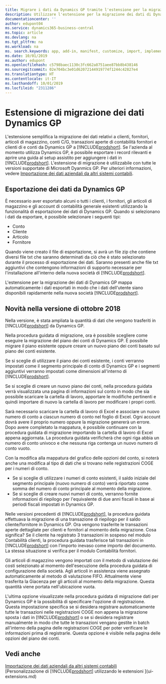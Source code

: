 ```yaml
---
title: Migrare i dati da Dynamics GP tramite l'estensione per la migrazione dei dati | Documenti Microsoft
description: Utilizzare l'estensione per la migrazione dei dati di Dynamics GP per migrare i dati relativi a clienti, fornitori, articoli di magazzino, conti C/G, transazioni aperte di contabilità fornitori e clienti di e conti da Dynamics GP a Business Central.
documentationcenter: ''
author: edupont04
ms.service: dynamics365-business-central
ms.topic: article
ms.devlang: na
ms.tgt_pltfrm: na
ms.workload: na
ms. search.keywords: app, add-in, manifest, customize, import, implement
ms.date: 10/01/2019
ms.author: edupont
ms.openlocfilehash: c5798baec1130c3fc662a8751aee87bb8b438146
ms.sourcegitcommit: 02e704bc3e01d62072144919774f1244c42827e4
ms.translationtype: HT
ms.contentlocale: it-IT
ms.lasthandoff: 10/01/2019
ms.locfileid: "2311286"
---
```

# <a name="the-dynamics-gp-data-migration-extension"></a>Estensione di migrazione dei dati Dynamics GP 
L'estensione semplifica la migrazione dei dati relativi a clienti, fornitori, articoli di magazzino, conti C/G, transazioni aperte di contabilità fornitori e clienti di e conti da Dynamics GP a [!INCLUDE[prodshort](includes/prodshort.md)]. Se l'azienda al momento utilizza Dynamics GP, è possibile esportare i record rilevanti e aprire una guida al setup assistito per aggiungere i dati in [!INCLUDE[prodshort](includes/prodshort.md)]. L'estensione di migrazione è utilizzabile con tutte le versioni supportate di Microsoft Dyanmics GP. Per ulteriori informazioni, vedere [Importazione dei dati aziendali da altri sistemi contabili](across-import-data-configuration-packages.md).

## <a name="exporting-data-from-dynamics-gp"></a>Esportazione dei dati da Dynamics GP
È necessario aver esportato alcuni o tutti i clienti, i fornitori, gli articoli di magazzino e gli account di contabilità generale esistenti utilizzando la funzionalità di esportazione dei dati di Dynamics GP. Quando si selezionano i dati da esportare, è possibile selezionare i seguenti tipi:

* Conto  
* Cliente  
* Articolo  
* Fornitore  

Quando viene creato il file di esportazione, si avrà un file zip che contiene diversi file txt che saranno determinati da ciò che è stato selezionato durante il processo di esportazione dei dati.  Saranno presenti anche file txt aggiuntivi che contengono informazioni di supporto necessarie per l'installazione all'interno della nuova società di [!INCLUDE[prodshort](includes/prodshort.md)].

L'estensione per la migrazione dei dati di Dynamics GP mappa automaticamente i dati esportati in modo che i dati dell'utente siano disponibili rapidamente nella nuova società [!INCLUDE[prodshort](includes/prodshort.md)].

## <a name="whats-new-in-the-october-2018-release"></a>Novità nella versione di ottobre 2018

Nella versione, è stata ampliata la quantità di dati che vengono trasferiti in [!INCLUDE[prodshort](includes/prodshort.md)] da Dynamics GP.

Nella procedura guidata di migrazione, ora è possibile scegliere come eseguire la migrazione del piano dei conti di Dynamics GP. È possibile migrare il piano esistente oppure creare un nuovo piano dei conti basato sul piano dei conti esistente.  

Se si sceglie di utilizzare il piano dei conti esistente, i conti verranno impostati come il segmento principale di conto di Dynamics GP e i segmenti aggiuntivi verranno impostati come dimensioni all'interno di [!INCLUDE[prodshort](includes/prodshort.md)].  

Se si sceglie di creare un nuovo piano dei conti, nella procedura guidata verrà visualizzata una pagina di informazioni sul conto in modo che sia possibile scaricare la cartella di lavoro, apportare le modifiche pertinenti e quindi importare di nuovo la cartella di lavoro per modificare i propri conti.  

Sarà necessario scaricare la cartella di lavoro di Excel e associare un nuovo numero di conto a ciascun numero di conto nel foglio di Excel. Ogni account dovrà avere il proprio numero oppure la migrazione genererà un errore. Dopo avere completato la mappatura, è possibile continuare con la procedura guidata di migrazione importando la cartella di lavoro di Excel appena aggiornata. La procedura guidata verificherà che ogni riga abbia un numero di conto univoco e che nessuna riga contenga un nuovo numero di conto vuoto.  

Con la modifica alla mappatura del grafico delle opzioni del conto, si noterà anche una modifica al tipo di dati che si trovano nelle registrazioni COGE per i numeri di conto.  

- Se si sceglie di utilizzare i numeri di conto esistenti, il saldo iniziale del segmento principale (nuovo numero di conto) verrà riportato come somma del numero di conto principale al momento della migrazione.  
- Se si sceglie di creare nuovi numeri di conto, verranno fornite informazioni di riepilogo per l'equivalente di due anni fiscali in base ai periodi fiscali impostati in Dynamics GP.

Nelle versioni precedenti di [!INCLUDE[prodshort](includes/prodshort.md)], la procedura guidata effettuava la migrazione di una transazione di riepilogo per il saldo cliente/fornitore in Dynamics GP. Ora vengono trasferite le transazioni aperte dettagliate per clienti e fornitori al momento della migrazione. Cosa significa? Se il cliente ha registrato 3 transazioni in sospeso nel modulo Contabilità clienti, la procedura guidata trasferisce tali transazioni in [!INCLUDE[prodshort](includes/prodshort.md)] con l'importo inevaso come importo del documento. La stessa situazione si verifica per il modulo Contabilità fornitori.  

Gli articoli di magazzino vengono importati con il metodo di valutazione dei costi selezionato al momento dell'esecuzione della procedura guidata di configurazione della società. Agli articoli in assistenza viene assegnato automaticamente al metodo di valutazione FIFO. Attualmente viene trasferita la Giacenza per gli articoli al momento della migrazione.  Questa quantità viene portata nell'ubicazione vuota.  

L'ultima opzione visualizzate nella procedura guidata di migrazione dati per Dynamics GP è la possibilità di specificare l'opzione di registrazione. Questa impostazione specifica se si desidera registrare automaticamente tutte le transazioni nelle registrazioni COGE non appena la migrazione sposta i dati in [!INCLUDE[prodshort](includes/prodshort.md)] o se si desidera registrare manualmente in modo che tutte le transazioni vengano gestite in batch all'interno della pagina delle registrazioni COGE per poter verificare le informazioni prima di registrarle. Questa opzione è visibile nella pagina delle opzioni del piano dei conti.


## <a name="see-also"></a>Vedi anche
[Importazione dei dati aziendali da altri sistemi contabili](across-import-data-configuration-packages.md)  
[Personalizzazione di [!INCLUDE[prodshort](includes/prodshort.md)] utilizzando le estensioni ](ui-extensions.md)  
